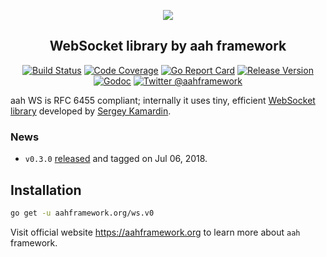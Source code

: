 <p align="center">
  <img src="https://cdn.aahframework.org/assets/img/aah-logo-64x64.png" />
  <h2 align="center">WebSocket library by aah framework</h2>
</p>
<p align="center">
  <p align="center"><a href="https://travis-ci.org/go-aah/ws"><img src="https://travis-ci.org/go-aah/ws.svg?branch=master" alt="Build Status"></a> <a href="https://codecov.io/gh/go-aah/ws/branch/master"><img src="https://codecov.io/gh/go-aah/ws/branch/master/graph/badge.svg" alt="Code Coverage"></a> <a href="https://goreportcard.com/report/aahframework.org/ws.v0"><img src="https://goreportcard.com/badge/aahframework.org/ws.v0" alt="Go Report Card"></a> <a href="https://github.com/go-aah/ws/releases/latest"><img src="https://img.shields.io/badge/version-0.3.0-blue.svg" alt="Release Version"></a> <a href="https://godoc.org/aahframework.org/ws.v0"><img src="https://godoc.org/aahframework.org/ws.v0?status.svg" alt="Godoc"></a> <a href="https://twitter.com/aahframework"><img src="https://img.shields.io/badge/twitter-@aahframework-55acee.svg" alt="Twitter @aahframework"></a></p>
</p>

aah WS is RFC 6455 compliant; internally it uses tiny, efficient [WebSocket library](http://github.com/gobwas/ws) developed by [Sergey Kamardin](https://github.com/gobwas).

### News

  * `v0.3.0` [released](https://github.com/go-aah/ws/releases/latest) and tagged on Jul 06, 2018.

## Installation

```bash
go get -u aahframework.org/ws.v0
```

Visit official website https://aahframework.org to learn more about `aah` framework.
